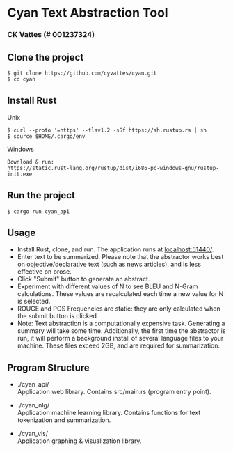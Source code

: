 # Cyan Text Abstraction Tool
### CK Vattes (# 001237324)

## Clone the project

```
$ git clone https://github.com/cyvattes/cyan.git
$ cd cyan
```

## Install Rust

Unix
```
$ curl --proto '=https' --tlsv1.2 -sSf https://sh.rustup.rs | sh
$ source $HOME/.cargo/env
```
Windows
```
Download & run:
https://static.rust-lang.org/rustup/dist/i686-pc-windows-gnu/rustup-init.exe
```

## Run the project

```
$ cargo run cyan_api
```

## Usage

- Install Rust, clone, and run. The application runs at [localhost:51440/](http://localhost:51440/).
- Enter text to be summarized. Please note that the abstractor works best on objective/declarative text (such as news articles), and is less effective on prose.
- Click "Submit" button to generate an abstract.
- Experiment with different values of N to see BLEU and N-Gram calculations. These values are recalculated each time a new value for N is selected.
- ROUGE and POS Frequencies are static: they are only calculated when the submit button is clicked.
- Note: Text abstraction is a computationally expensive task. Generating a summary will take some time. Additionally, the first time the abstractor is run, it will perform a background install of several language files to your machine. These files exceed 2GB, and are required for summarization.

## Program Structure

- ./cyan_api/  
  Application web library. Contains src/main.rs (program entry point).

- ./cyan_nlg/  
  Application machine learning library. Contains functions for text tokenization and summarization.

- ./cyan_vis/  
  Application graphing & visualization library.
